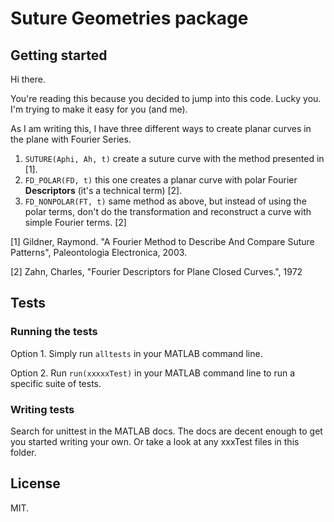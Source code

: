 # Suture Geometries package
## Getting started
Hi there.

You're reading this because you decided to jump into this code.
Lucky you. I'm trying to make it easy for you (and me).

As I am writing this, I have three different ways to create planar
curves in the plane with Fourier Series.

  1. `SUTURE(Aphi, Ah, t)`  create a suture curve with the method
presented in [1].
  2. `FD_POLAR(FD, t)`  this one creates a planar curve with
polar Fourier **Descriptors** (it's a technical term) [2].
  3. `FD_NONPOLAR(FT, t)`  same method as above, but instead of
using the polar terms, don't do the transformation and reconstruct a
curve with simple Fourier terms. [2]

 [1]  Gildner, Raymond. "A Fourier Method to Describe And Compare
      Suture Patterns", Paleontologia Electronica, 2003.

 [2]  Zahn, Charles, "Fourier Descriptors for Plane Closed Curves.", 1972

## Tests
### Running the tests
Option 1. Simply run `alltests` in your MATLAB command line.

Option 2. Run `run(xxxxxTest)` in your MATLAB command line to run a
specific suite of tests.

### Writing tests
Search for unittest in the MATLAB docs. The docs are decent enough
to get you started writing your own. Or take a look at any xxxTest
files in this folder.


## License
MIT.

